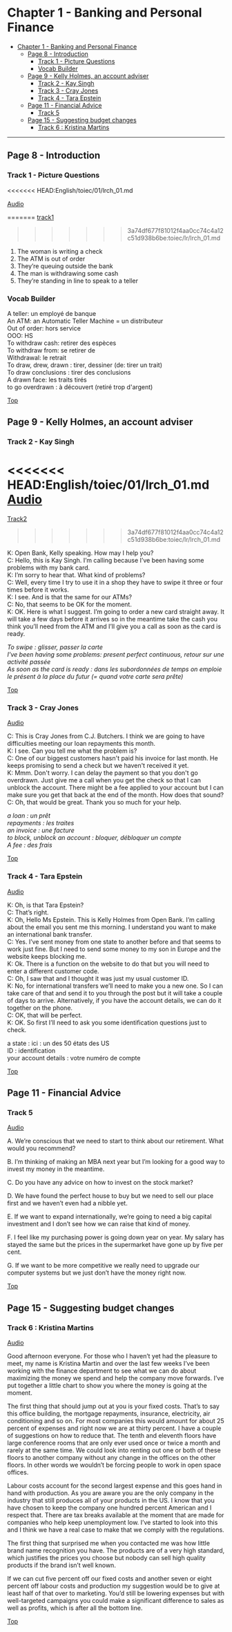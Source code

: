 # Chapter 1 - Banking and Personal Finance

<a id="TOP"></a>

- [Chapter 1 - Banking and Personal Finance](#chapter-1---banking-and-personal-finance)
  * [Page 8 - Introduction](#page-8---introduction)
    + [Track 1 - Picture Questions](#track-1---picture-questions)
    + [Vocab Builder](#vocab-builder)
  * [Page 9 - Kelly Holmes, an account adviser](#page-9---kelly-holmes--an-account-adviser)
    + [Track 2 - Kay Singh](#track-2---kay-singh)
    + [Track 3 - Cray Jones](#track-3---cray-jones)
    + [Track 4 - Tara Epstein](#track-4---tara-epstein)
  * [Page 11 - Financial Advice](#page-11---financial-advice)
    + [Track 5](#track-5)
  * [Page 15 - Suggesting budget changes](#page-15---suggesting-budget-changes)
    + [Track 6 : Kristina Martins](#track-6---kristina-martins)

---

## Page 8 - Introduction

### Track 1 - Picture Questions
<<<<<<< HEAD:English/toiec/01/lrch_01.md

[Audio](lrtk_01.mp3)

=======
[track1](https://adecang.github.io/toiec/vocab/lrtk_01.mp3)
>>>>>>> 3a74df677f81012f4aa0cc74c4a12c51d938b6be:toiec/lr/lrch_01.md
1.  The woman is writing a check
2.  The ATM is out of order
3.  They’re queuing outside the bank
4.  The man is withdrawing some cash
5.  They’re standing in line to speak to a teller

### Vocab Builder

A teller: un employé de banque  
An ATM: an Automatic Teller Machine = un distributeur  
Out of order: hors service  
OOO: HS  
To withdraw cash: retirer des espèces  
To withdraw from: se retirer de  
Withdrawal: le retrait  
To draw, drew, drawn  : tirer, dessiner (de: tirer un trait)  
To draw conclusions : tirer des conclusions  
A drawn face: les traits tirés  
to go overdrawn : à découvert (retiré trop d'argent)

<a href="#TOP">Top</a>

## Page 9 - Kelly Holmes, an account adviser

### Track 2 - Kay Singh

<<<<<<< HEAD:English/toiec/01/lrch_01.md
[Audio](lrtk_02.mp3)
=======
[Track2](lrtk_02.mp3)
>>>>>>> 3a74df677f81012f4aa0cc74c4a12c51d938b6be:toiec/lr/lrch_01.md

K: Open Bank, Kelly speaking. How may I help you?  
C: Hello, this is Kay Singh. I’m calling because I’ve been having some problems with my bank card.  
K: I’m sorry to hear that. What kind of problems?  
C: Well, every time I try to use it in a shop they have to swipe it three or four times before it works.  
K: I see. And is that the same for our ATMs?  
C: No, that seems to be OK for the moment.  
K: OK. Here is what I suggest. I’m going to order a new card straight away. It will take a few days before it arrives so in the meantime take the cash you think you’ll need from the ATM and I’ll give you a call as soon as the card is ready.

*To swipe : glisser, passer la carte  
I've been having some problems: present perfect continuous, retour sur une activité passée  
As soon as the card is ready : dans les subordonnées de temps on emploie le présent à la place du futur (= quand votre carte sera prête)*

<a href="#TOP">Top</a>

### Track 3 - Cray Jones

[Audio](lrtk_03.mp3)

C: This is Cray Jones from C.J. Butchers. I think we are going to have difficulties meeting our loan repayments this month.    
K: I see. Can you tell me what the problem is?  
C: One of our biggest customers hasn't paid his invoice for last month. He keeps promising to send a check but we haven't received it yet.  
K: Mmm. Don't worry. I can delay the payment so that you don't go overdrawn. Just give me a call when you get the check so that I can unblock the account. There might be a fee applied to your account but I can make sure you get that back at the end of the month. How does that sound?  
C:  Oh, that would be great. Thank you so much for your help.

*a loan : un prêt  
repayments : les traites  
an invoice : une facture  
to block, unblock an account : bloquer, débloquer un compte  
A fee : des frais*

<a href="#TOP">Top</a>

### Track 4 - Tara Epstein

[Audio](lrtk_04.mp3)

K: Oh, is that Tara Epstein?  
C: That’s right.  
K: Oh, Hello Ms Epstein. This is Kelly Holmes from Open Bank. I’m calling about the email you sent me this morning.  I understand you want to make an international bank transfer.  
C: Yes. I’ve sent money from one state to another before and that seems to work just fine. But I need to send some money to my son in Europe and the website keeps blocking me.  
K: Ok. There is a function on the website to do that but you will need to enter a different customer code.  
C: Oh, I saw that and I thought it was just my usual customer ID.  
K: No, for international transfers we’ll need to make you a new one. So I can take care of that and send it to you through the post but it will take a couple of days to arrive. Alternatively, if you have the account details, we can do it together on the phone.  
C: OK, that will be perfect.  
K: OK. So first I’ll need to ask you some identification questions just to check.

a state : ici : un des 50 états des US  
ID : identification  
your account details : votre numéro de compte

<a href="#TOP">Top</a>

## Page 11 - Financial Advice

### Track 5

[Audio](lrtk_05.mp3)

A. We’re conscious that we need to start to think about our retirement. What would you recommend?  

B. I’m thinking of making an MBA next year but I’m looking for a good way to invest my money in the meantime.  

C. Do you have any advice on how to invest on the stock market?  

D. We have found the perfect house to buy but we need to sell our place first and we haven’t even had a nibble yet.  

E. If we want to expand internationally, we’re going to need a big capital investment and I don’t see how we can raise that kind of money.  

F. I feel like my purchasing power is going down year on year. My salary has stayed the same but the prices in the supermarket have gone up by five per cent.  

G. If we want to be more competitive we really need to upgrade our computer systems but we just don’t have the money right now.

<a href="#TOP">Top</a>

## Page 15 - Suggesting budget changes

### Track 6 : Kristina Martins

[Audio](lrtk_06.mp3)

Good afternoon everyone. For those who I haven’t yet had the pleasure to meet, my name is Kristina Martin and over the last few weeks I’ve been working with the finance department to see what we can do about maximizing the money we spend and help the company move forwards. I’ve put together a little chart to show you where the money is going at the moment.

The first thing that should jump out at you is your fixed costs. That’s to say this office building, the mortgage repayments, insurance, electricity, air conditioning and so on. For most companies this would amount for about 25 percent of expenses and right now we are at thirty percent. I have a couple of suggestions on how to reduce that. The tenth and eleventh floors have large conference rooms that are only ever used once or twice a month and rarely at the same time. We could look into renting out one or both of these floors to another company without any change in the offices on the other floors. In other words we wouldn’t be forcing people to work in open space offices.

Labour costs account for the second largest expense and this goes hand in hand with production. As you are aware you are the only company in the industry that still produces all of your products in the US. I know that you have chosen to keep the company one hundred percent American and I respect that. There are tax breaks available at the moment that are made for companies who help keep unemployment low. I’ve started to look into this and I think we have a real case to make that we comply with the regulations.

The first thing that surprised me when you contacted me was how little brand name recognition you have. The products are of a very high standard, which justifies the prices you choose but nobody can sell high quality products if the brand isn’t well known.

If we can cut five percent off our fixed costs and another seven or eight percent off labour costs and production my suggestion would be to give at least half of that over to marketing. You’d still be lowering expenses but with well-targeted campaigns you could make a significant difference to sales as well as profits, which is after all the bottom line.

<a href="#TOP">Top</a>


